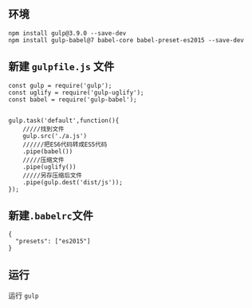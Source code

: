 ## 环境

```
npm install gulp@3.9.0 --save-dev
npm install gulp-babel@7 babel-core babel-preset-es2015 --save-dev
```

## 新建 `gulpfile.js` 文件
```
const gulp = require('gulp');
const uglify = require('gulp-uglify');
const babel = require('gulp-babel');


gulp.task('default',function(){
    /////找到文件
    gulp.src('./a.js')
    //////把ES6代码转成ES5代码
    .pipe(babel())
    /////压缩文件
    .pipe(uglify())
    /////另存压缩后文件
    .pipe(gulp.dest('dist/js'));
});
```

## 新建`.babelrc`文件

```
{
  "presets": ["es2015"]
}
```

## 运行

运行 `gulp` 
